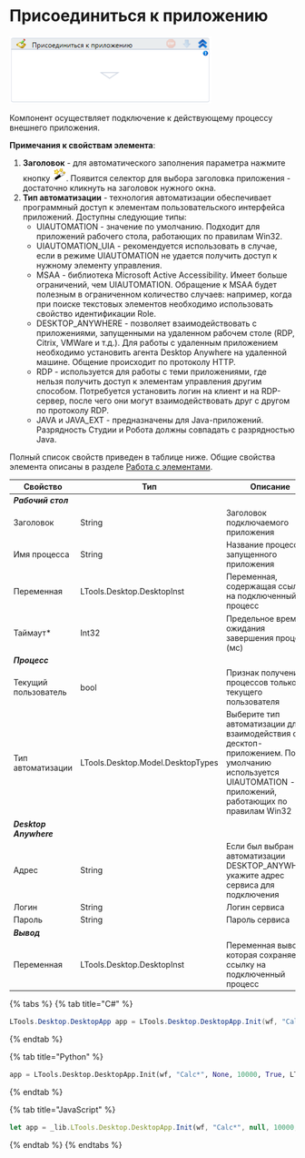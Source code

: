 # Присоединиться к приложению

![](<../../../.gitbook/assets/image (191).png>)

Компонент осуществляет подключение к действующему процессу внешнего приложения. 

**Примечания к свойствам элемента**:

1. **Заголовок** - для автоматического заполнения параметра нажмите кнопку <img src="../../../.gitbook/assets/14 (1) (2) (1) (1) (1).png" alt="" data-size="line">. Появится селектор для выбора заголовка приложения - достаточно кликнуть на заголовок нужного окна.
2. **Тип автоматизации** - технология автоматизации обеспечивает программный доступ к элементам пользовательского интерфейса приложений. Доступны следующие типы:
     * UIAUTOMATION - значение по умолчанию. Подходит для приложений рабочего стола, работающих по правилам Win32.
     * UIAUTOMATION_UIA - рекомендуется использовать в случае, если в режиме UIAUTOMATION не удается получить доступ к нужному элементу управления.
     * MSAA - библиотека Microsoft Active Accessibility. Имеет больше ограничений, чем UIAUTOMATION. Обращение к MSAA будет полезным в ограниченном количество случаев: например, когда при поиске текстовых элементов необходимо использовать свойство идентификации Role.
     * DESKTOP_ANYWHERE - позволяет взаимодействовать с приложениями, запущенными на удаленном рабочем столе (RDP, Citrix, VMWare и т.д.). Для работы с удаленным приложением необходимо установить агента Desktop Anywhere на удаленной машине. Общение происходит по протоколу HTTP.
     * RDP - используется для работы с теми приложениями, где нельзя получить доступ к элементам управления другим способом. Потребуется установить логин на клиент и на RDP-сервер, после чего они могут взаимодействовать друг с другом по протоколу RDP.
     * JAVA и JAVA_EXT - предназначены для Java-приложений. Разрядность Студии и Робота должны совпадать с разрядностью Java.

Полный список свойств приведен в таблице ниже. Общие свойства элемента описаны в разделе [Работа с элементами](https://docs.primo-rpa.ru/primo-rpa/primo-studio/process/elements). 

| Свойство             | Тип                               | Описание                                                                                  |
| -------------------- | --------------------------------- | ----------------------------------------------------------------------------------------- |
| ***Рабочий стол***   |                                   |                 |
| Заголовок            | String                            | Заголовок подключаемого приложения                                                        |
| Имя процесса         | String                            | Название процесса запущенного приложения                                              |
| Переменная           | LTools.Desktop.DesktopInst        | Переменная, содержащая ссылку на подключенный процесс                                     |
| Таймаут\*            | Int32                             | Предельное время ожидания завершения процесса (мс)                                        |
| ***Процесс***        |                                   |         |
| Текущий пользователь | bool                              | Признак получения процессов только текущего пользователя                                  |
| Тип автоматизации    | LTools.Desktop.Model.DesktopTypes | Выберите тип автоматизации для взаимодействия с десктоп-приложением. По умолчанию используется UIAUTOMATION - для приложений, работающих по правилам Win32 |
|***Desktop Anywhere*** |                                  |    |
| Адрес                | String                            | Если был выбран тип автоматизации DESKTOP_ANYWHERE, укажите адрес сервиса для подключения |
| Логин                | String                            | Логин сервиса  |
| Пароль               | String                            | Пароль сервиса |
|***Вывод***           |                                   |    |
| Переменная           | LTools.Desktop.DesktopInst        | Переменная вывода, которая сохраняет ссылку на подключенный процесс |


{% tabs %}
{% tab title="C#" %}
```csharp
LTools.Desktop.DesktopApp app = LTools.Desktop.DesktopApp.Init(wf, "Calc*", null, 10000, true, LTools.Desktop.Model.DesktopTypes.UIAUTOMATION);
```
{% endtab %}

{% tab title="Python" %}
```python
app = LTools.Desktop.DesktopApp.Init(wf, "Calc*", None, 10000, True, LTools.Desktop.Model.DesktopTypes.UIAUTOMATION)
```
{% endtab %}

{% tab title="JavaScript" %}
```javascript
let app = _lib.LTools.Desktop.DesktopApp.Init(wf, "Calc*", null, 10000, true, _lib.LTools.Desktop.Model.DesktopTypes.UIAUTOMATION);
```
{% endtab %}
{% endtabs %}
